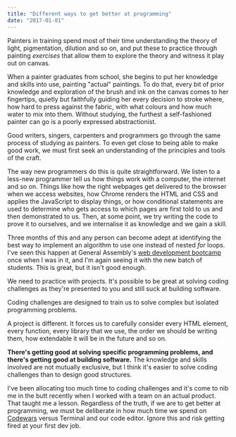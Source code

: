```yaml
---
title: "Different ways to get better at programming"
date: "2017-01-01"
---
```


Painters in training spend most of their time understanding the theory of light, pigmentation, dilution and so on, and put these to practice through painting _exercises_ that allow them to explore the theory and witness it play out on canvas.

When a painter graduates from school, she begins to put her knowledge and skills into use, painting "actual" paintings. To do that, every bit of prior knowledge and exploration of the brush and ink on the canvas comes to her fingertips, quietly but faithfully guiding her every decision to stroke where, how hard to press against the fabric, with what colours and how much water to mix into them. Without studying, the furthest a self-fashioned painter can go is a poorly expressed abstractionist.

Good writers, singers, carpenters and programmers go through the same process of studying as painters. To even get close to being able to make good work, we must first seek an understanding of the principles and tools of the craft.

The way new programmers do this is quite straightforward. We listen to a less-new programmer tell us how things work with a computer, the internet and so on. Things like how the right webpages get delivered to the browser when we access websites, how Chrome renders the HTML and CSS and applies the JavaScript to display things, or how conditional statements are used to determine who gets access to which pages are first told to us and then demonstrated to us. Then, at some point, we try writing the code to prove it to ourselves, and we internalise it as knowledge and we gain a skill.

Three months of this and any person can become adept at identifying the best way to implement an algorithm to use one instead of nested _for_ loops. I've seen this happen at General Assembly's [web development bootcamp](https://generalassemb.ly/education/web-development-immersive/singapore) once when I was in it, and I'm again seeing it with the new batch of students. This is great, but it isn't good enough.

We need to practice with projects. It's possible to be great at solving coding challenges as they're presented to you and still suck at building software.

Coding challenges are designed to train us to solve complex but isolated programming problems.

A project is different. It forces us to carefully consider every HTML element, every function, every library that we use, the order we should be writing them, how extendable it will be in the future and so on.

**There's getting good at solving specific programming problems, and there's getting good at building software.** The knowledge and skills involved are not mutually exclusive, but I think it's easier to solve coding challenges than to design good structures.

I've been allocating too much time to coding challenges and it's come to nib me in the butt recently when I worked with a team on an actual product. That taught me a lesson. Regardless of the truth, if we are to get better at programming, we must be deliberate in how much time we spend on [Codewars](codewars.com) versus Terminal and our code editor. Ignore this and risk getting fired at your first dev job.

